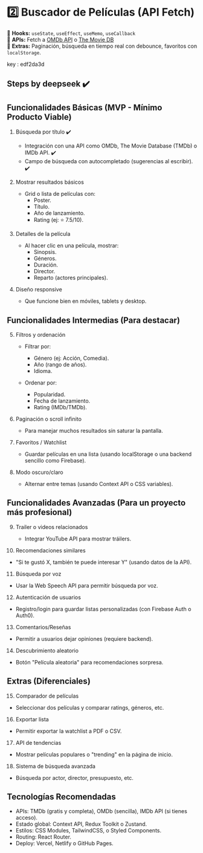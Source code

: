 # 2️⃣ **Buscador de Películas (API Fetch)**

🔹 **Hooks:** `useState`, `useEffect`, `useMemo`, `useCallback`  
🔹 **APIs:** Fetch a [OMDb API](https://www.omdbapi.com/) o [The Movie DB](https://www.themoviedb.org/)  
🔹 **Extras:** Paginación, búsqueda en tiempo real con debounce, favoritos con `localStorage`.

key : edf2da3d

## Steps by deepseek ✔️

## Funcionalidades Básicas (MVP - Mínimo Producto Viable)

1. Búsqueda por título ✔️

   -  Integración con una API como OMDb, The Movie Database (TMDb) o IMDb API. ✔️
   -  Campo de búsqueda con autocompletado (sugerencias al escribir). ✔️

2. Mostrar resultados básicos

   -  Grid o lista de películas con:
      -  Poster.
      -  Título.
      -  Año de lanzamiento.
      -  Rating (ej: ⭐ 7.5/10).

3. Detalles de la película

   -  Al hacer clic en una película, mostrar:
      -  Sinopsis.
      -  Géneros.
      -  Duración.
      -  Director.
      -  Reparto (actores principales).

4. Diseño responsive

   -  Que funcione bien en móviles, tablets y desktop.

## Funcionalidades Intermedias (Para destacar)

5. Filtros y ordenación

   -  Filtrar por:

      -  Género (ej: Acción, Comedia).
      -  Año (rango de años).
      -  Idioma.

   -  Ordenar por:
      -  Popularidad.
      -  Fecha de lanzamiento.
      -  Rating (IMDb/TMDb).

6. Paginación o scroll infinito

   -  Para manejar muchos resultados sin saturar la pantalla.

7. Favoritos / Watchlist

   -  Guardar películas en una lista (usando localStorage o una backend sencillo como Firebase).

8. Modo oscuro/claro

   -  Alternar entre temas (usando Context API o CSS variables).

## Funcionalidades Avanzadas (Para un proyecto más profesional)

9. Trailer o videos relacionados

   - Integrar YouTube API para mostrar tráilers.

10. Recomendaciones similares

-  "Si te gustó X, también te puede interesar Y" (usando datos de la API).

11. Búsqueda por voz

-  Usar la Web Speech API para permitir búsqueda por voz.

12. Autenticación de usuarios

-  Registro/login para guardar listas personalizadas (con Firebase Auth o Auth0).

13. Comentarios/Reseñas

-  Permitir a usuarios dejar opiniones (requiere backend).

14. Descubrimiento aleatorio

-  Botón "Película aleatoria" para recomendaciones sorpresa.

## Extras (Diferenciales)

15. Comparador de películas

-  Seleccionar dos películas y comparar ratings, géneros, etc.

16. Exportar lista

-  Permitir exportar la watchlist a PDF o CSV.

17. API de tendencias

-  Mostrar películas populares o "trending" en la página de inicio.

18. Sistema de búsqueda avanzada

-  Búsqueda por actor, director, presupuesto, etc.

## Tecnologías Recomendadas

-  APIs: TMDb (gratis y completa), OMDb (sencilla), IMDb API (si tienes acceso).
-  Estado global: Context API, Redux Toolkit o Zustand.
-  Estilos: CSS Modules, TailwindCSS, o Styled Components.
-  Routing: React Router.
-  Deploy: Vercel, Netlify o GitHub Pages.

